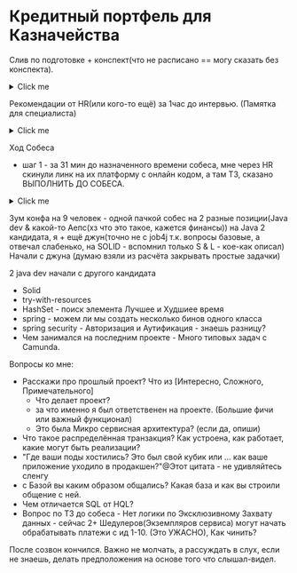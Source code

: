 # Кредитный портфель для Казначейства

Слив по подготовке + конспект(что не расписано == могу сказать без конспекта).

<details>
  <summary>Click me</summary>

      Основные моменты
      * Работа с БД, Spring JPA, Построение БД
        * Мультинодовость (конкурентные процессы, их синхронизация)
        * основы Spring
      
      Любят собес строить так:
      1) какие были проекты,
         2) далее общие вопросы про спринг,
      3) * далее могут либо дать код на рефакторинг,
      4) * либо дать практические вопросы.
      
      Общие вопросы любят такие:
      1) жц бина:
         * Какие скоупы бинов бывают? Каков жц каждого скоупа?
            * Singleton - Единственный экземпляр бина на весь Spring context. (@Lazy - делает загрузку Ленивой)
            * Prototype - Создаётся новый экземпляр бина каждый раз при вызове `context.getBean("beanNameWithPorotypeScope")`
            * Request - Создаётся один экземпляр бина на каждый HTTP запрос.
            * Session - Создаётся один экземпляр бина на каждую HTTP сессию.
            * websocket -
            * application -
         * Как можно определить бины?
            * annotation context
            * XML context
            * Java coode context
         * Для создания бина требуется выполнить последовательность шагов (init метод). Как можно это реализовать
            1) Чтение всех Бин конфигурация(annotation, Java code, XML)
            2) Создание BeanDefinition из прочитанных конфигов
            3) Создание всех `BeanFactoryPostProcessor` & `BeanPostProcessor`
            4) Создание и настройка каждого Singleton Бина (если он не @Conditional(~false~) || @Lazy)
               - СОЗДАНИЕ БИНА
               - BeanFactory создает Объект bean из оригинального класса.
               - dependency inject через Конструктор и Setter
               - каждый BeanPostProcessor обрабатывает бин через вызов метода `postProcessBeforeInitialization(bean)`
               - вызывается метод(ы) помеченные `@PostConstruct`
               - каждый BeanPostProcessor обрабатывает бин через вызов метода `postProcessAfterInitialization (bean)`
               - УНИЧТОЖЕНИЕ БИНА (only Singlton)
               - `@PreDestroy`
               - метод public close() или shutdown(), автоматически становятся методами уничтожения.
         * Как можно получить прототип (и его производные) из контекста?
            * `context.getBean("beanNameWithPorotypeScope")`
         * Как разрешить кофликтующие зависимости (2 бина реализуют общий интерфейс)?
            * `@Qualifier`
            * `@Primary`
      
         2) прокси, транзакции и jpa (обычно не вопросы на прямую, а в рамках задачки или рефакторинга)
            * Как использовать транзакционный метод в компоненте-владельце (self-inject)
            * Необходимо имплементировать логгирование(историю или иное). Как лучше всего это сделать (вопрос про аспекты)
               * Spring AOP или Annotation + `BeanPostProcessor`
            * В чем отличия сессии от транзакции
               * Session - может
                  - Объект соединения с Базой
                  - Factory для Transaction
                  - делать низкоуровневые операции, что обычно является структурным кодом Framework
                  - Кеш Сессии - Обширный Уровень
                  - CRUD + native query + Criteria API
               * Transaction - может
                  - открывать/закрывать Транзакции
                  - Rollback
                  - (Опция) Уровни Изоляции
                  - (Опция) readOnly
                  - (Опция) Блокировка (Optimistic & Pessimistic)
            * Как безопасно выполнить несколько запросов на чтение без записи?
               * Transaction ReadOnly
            * Что такое оптимистическая (пессиместическая) блокировки и как можно ее имплементировать в jpa
               * `@Version` ставиться на поле сущности и помечает его для технических нужд. (Optimistic lock)
               * Optimistic - Много Read & мало Write
                  - Каждая транзакция при использовании данных, смотрит на поле помеченное `@Version` (Версия сущности)
                  - При использовании каждая транзакция, которая считывает данные, содержит значение .
                  - Когда транзакция захочет выполнить обновление, она Снова прочитает (Версия сущности) и справнит со старым значение.
                  - Если за это время значение изменилось, создается исключение OptimisticLockException.
                  - Иначе транзакция фиксирует обновление и увеличивает значение свойства версии.
                  - РЕЖИМЫ
                  - OPTIMISTIC - он получает оптимистическую блокировку чтения для всех объектов, содержащих атрибут версии.
                  - OPTIMISTIC_FORCE_INCREMENT — OPTIMISTIC + дополнительно увеличивает значение атрибута версии.
               * Pessimistic - мало Read & Много Write
                  - PESSIMISTIC_READ — общая блокировка - предотвратит **Параллельное** `обновление` или `удаление` данных.
                  - PESSIMISTIC_WRITE — эксклюзивная блокировка - предотвратить **Параллельное** `чтение`, `обновление` или `удаление` данных.
                  - PESSIMISTIC_FORCE_INCREMENT — PESSIMISTIC_WRITE + дополнительно увеличивает значение атрибута версии.
            * Как реализовать поиск по сущности с динамическими фильтрами?
               * Spring Data methodName + method args
               * JPQL(HQL) + method args
      
      
      
      3) Решение задач о распределенных процессах (почти всегда можно рассказать про quartz - используют свою доработку этой библиотеки)
         - Cкорее всего тут Комплекс вопросов - о Quartz, т.к. это основа для из framework
         - Возможно основная мысль - Расписания/ID начатых бизнес-процессов + начатый этап/ID сущности ИЛИ Запрос(идемпотентность)
         - НЕОБХОДИМО хранить Вне сервиса, например в: Kafka(message broker), Database, File system(юзать файл)
         - При начале процесса - проверять не взялся ли другой Экземпляр Сервиса за выполнение этого Расписания/Запроса.
         * Как в микросервисе реализовать процесс, уникальный в рамках сервиса (речь про эксклюзивные джобы)
            * требуется сторонние хранилище и там хранить лок на этот процесс(processId + status(STARTED или что-то такое))
         * Любая задача на синхронизацию операций между потоками (конкретных задач не смог вытянуть, но есть люди, которые это могут спросить)
            * Quartz имеет возможность синхронизировать Расписания в БД и вообще работать в Кластерном режиме (https://habr.com/ru/companies/surfstudio/articles/685980/)
         * Как обеспечить идемпотентность для методов (Может быть задан в рамках POST запросов на создание)
         * Задачи о работе с очередями (любят кафку - нужно понимать что такое топик, партиции, консюмер группы)
           П.с. Очень помогло видео(https://www.youtube.com/watch?v=oOyq4OXfCEc) - дало Полезное осознание на собесе - Подходы по достижения Идемпотентности.
      
      
      4) Вопросы и задачи по БД
         * ACID
            * A - Atomic - действие Свершилось ИЛИ Нет - не может быть состояния, когда Действие завершилось Частично.
            * С - Consistency(согласованность) - В случаи технических поломок, Данные не должны, нарушать бизнес-правила.
               * Пример: Банковский Перевод 100$ со счёта А(100$) насчёт Б(0$).
               * Бизнес правило: деньги не должны списываться и начисляться более одного раза в случаи денежного-перевода.
               * Состояние когда у счёта А будет -200$ т.к. что-то сломалось - является Нарушение бизнес-правила, то есть Согласованности.
            * I - Isolation - Транзакции не должны влиять на другие Транзакции. (удовольствие дорогое - есть Уровни Изоляции)
            * D - Durability(Устойчивость) - Завершить транзакцию корректно, даже в случаи проблем на нижних уровнях(Отрубили электричество).
         * Объяснить уровни изоляции
         * ```
           + - Есть защита
      | Уровень изоляции | Phantom read | Non-repeatable read | Dirty read | Lost update |
      |------------------|--------------|---------------------|------------|-------------|
      | READ UNCOMMITTED |              |                     |            | +           |
      | READ COMMITTED   |              |                     | +          | +           |
      | REPEATABLE READ  |              | +                   | +          | +           |
      | SERIALIZABLE     | +            | +                   | +          | +           |
           ```
      * Есть таблица, для нее пишем селект с фильрами (where). Как нам обеспечить блокировку выбранных записей
         * Например, вешать `@Lock(LockModeType.PESSIMISTIC_WRITE)` на метод в классе Repository
         * select for update || select for no key update
         * Уровни Изоляции в Транзакциях
         * LOCK TABLE tableName IN SHARE ROW EXCLUSIVE MODE; (и другие режимы)
        * Могут попросить написать какой-нибудь запрос по постановке (с joinами, подстановочными знаками и пр)
        * В каких случаях нужно создавать индекс
           * Когда нужно оптимизировать запрос(ы) с where :parameter - делает Индекс на :parameter
        * Нормализация и денормализация данных - ЧтоГдеКогда
        * Как создать индекс для полнотекстового поиска (Gist Gin)
      
      
      5) Алгоритмы (обычно дается код, и там нужно найти ошибку и исправить)
         * Дана рекурсия и при ее выполнении получаем StackOverFlow. Варианты решения
         * Исправьте (или расскажите) алгоритмы сортировки (чаще всего слышал про quick sort)
         * Исправьте (или расскажите) алгоритмы поиска (может быть что угодно. Двоичная считается моветоном)
      
      
      6) Структуры данных (обычно идет с алгоритмами)
         * Разница между ArrayList и LinkedList
         * Дан кусок кода, где в HashMap кладут pojo с не корректно переопределенным hashCode
            * Правила hashCode
               - Идемпотентность при условии, что поля объекта, участвующие в вычислении значения, не изменялись.
               - если `equals()` вернул `true` то и `hashCode()` должен вернуть одинаковые значения
      
      
      7) Организация кода (очень субъективный во многом пункт - надо уметь доказывать свою точку зрения так как среди опрошеных коллег единого мнения по многим вопросам не нашел)
         * Границы потребления сущностей (грубо говоря речь про возвращение сущностей из сервисов куда-либо. В контроллеры, например)
         * Дана jpa сущность, которая маппится на dto в контроллере. Сущность сложная и имеет коллекции. Какие могут быть решения?
         *
         * Как и где провалидировать доступ и параметры для REST запросов (@PreAuthorize и контроллеры)
      
         8) Основы REST
            * Любой вопрос про методы/заголовки/ограничения и пр
            * Приведите пример реализации операций API для сущности (например /document. Речь про уменее использовать https://restfulapi.net/resource-naming/)
      
         9) Тестирование (спрашивают всегда, надо уметь ответить про Mokito что-нибудь с примером. Задач по тестам не дают)
         10) Филосовские вопросы (почти никто не практикует. Вопросы из разряда - для чего нужен спринг)
      
      
      
      Вопросы взяты из практики работы с OeBS отделом и у разработчиков из других команд. Всегда спрашивают с 1 по 4 пункты включительно.
      Остальное - как попадется.
      Софтскильные советы - аргументируйте каждое решение. У ребят из Я политика - посмотреть как мыслит.
      Не соглашайтесь сразу на предложенное интервьювером решение взамен вашего - может быть ловушкой. Не молчите, рассуждайте в слух.
      

</details>

Рекомендации от HR(или кого-то ещё) за 1час до интервью. (Памятка для специалиста)
<details>
  <summary>Click me</summary>

В помощь для подготовки к интервью:
Памятка для специалиста.

Ключевые моменты:

- Интервью проходим от лица компании РогаКопыта (Читается РогаКопыта)
  (если спросят, то работаете здесь со старта последнего проекта).
- Не обсуждаем оплату (способ, размер).
- Если на собеседовании говорят, что есть возможность работать в офисе - отдаем предпочтение удаленке, без высадки в офис и командировок
- Подключаться на встречу с включенной камерой, только через личную почту/аккаунт. (желательно заранее проверить работоспособность своего оборудования)
- В интервью можно упоминать только бренды/названия проектов/продуктов, на которых вы работали, но не фактических работодателей.
- Рекомендуется заранее подготовить небольшой содержательный рассказ о себе и самому предложить рассказать, не дожидаясь когда собеседник попросит. В первую очередь, фокусируемся на том, что делали на последнем проекте.
- Быть готовым прокомментировать/ответить на вопрос: “расскажите о последних проектах и чем запомнились”. Примерный алгоритм: общее описание проекта (например, система отображения графиков), проблематика/фича (был затык с тем-то), решение (сделали так, интересная инженерная задача и т.д.). Будет полезно заранее подготовить некий тезисный план на бумаге и держать рядом, в качестве шпаргалки.
- Фриланс опыт и соло-разработка мало ценятся или даже негативно влияют на общую оценку. Поэтому любую практику просто упоминать без приписок фриланс/side/pet-проект, либо называть коммерческим опытом.
- Не ругать какие-то технологии, даже если они вам не очень нравятся.
- Если Ваш собеседник какие-то детали проекта рассказывает неохотно, скорее всего - проект NDA или он всего не знает. Не стоит на него давить.

Пожелания:
- Если не получается дать конкретный ответ на вопрос - не впадаем в ступор, а рассуждаем вслух: "Я бы реализовал это вот так, а это использую в таких-то случаях и т.д.". Иначе интервьюеры будут в фидбэке писать: “По софт скиллам - вслух не размышляет, пока его об этом не попросишь”.
- Если кажется, что на вопрос ответили, но боитесь что уже лишнего наговорите, то остановитесь и спросите "достаточно ли такого ответа"?
- Желательно спрашивать, как организована работа на проекте, какие задачи нужно будет решать именно тебе, какие библиотеки/инструменты будут использоваться. Это важно по двум причинам: положительно влияет на общее впечатление интервьюера, а также помогает специалисту понять, насколько этот проект отвечает целям и задачам по развитию своих навыков.
</details>

Ход Собеса
* шаг 1 - за 31 мин до назначенного времени собеса, мне через HR скинули линк на их платформу с онлайн кодом, а там ТЗ, сказано ВЫПОЛНИТЬ ДО СОБЕСА.
<details>
  <summary>Click me</summary>

```java
/*
 * В k8s крутится сервис, который обрабатывает платежи
 * В базу поступают задачи, шедуллер берет эти задачи и начинает обрабатывать и посылать в билинговую систему команду на выплату
 * Нужно провести ревью и написать комментарии, как бы вы исправили код
 * Доп. инфа:
        Не все приведённые комментарии были сделаны по ходу ТЗ - часть написана ПОСЛЕ собеса. 
        Экземпляров сервиса в k8s = 34+
        Шедулеры(Экземпляры сервисов) должны параллельно и Одновременно обрабатывать Платежи.
 */
@Service
@AllArgsConstructor
@Slf4j
public class SchedulerService {

   private final PaymentRepository paymentRepository;

   private final PaymentService paymentService;

   // Нет логики по Эксклюзивному Захвату данных - сейчас 2+ Шедулеров(Экземпляров сервиса) могут начать обрабатывать платежи с ид 1-10. (Это УЖАСНО)
   // Как чинить? - можно Брать записи со статусом NEW и Сразу же менять статус NEW -> PROCESSING (использовать что-то типа CAS операции или Локов БД на таблицу/записи)
   // Так мы обеспечим что Шедулер 1 захватит ид 1-10, Шедулер 2 захватит ид 11-20, Шедулер 3 захватит ид 21-20 и т.д.
   @Scheduled(fixedDelayString = "${payment.schedule.pending}", timeUnit = TimeUnit.SECONDS)
   private void getNextPaymentToSent() {
      List<Payment> paymentList = paymentRepository.findTop10ByOrderByIdAsc();
      // 1 - Логируются Чувствительные данные - прямо в лог печатается Номер паспорта и т.д..
      // 2 - лог может упасть на 
       // ИЛИ на hibernate Payment field Person has Lazy fetch and invoked outside of Transaction 
       // ИЛИ на (мало вероятно) SOF SOF из-за рекурсии. List<Payment>.toString() - Person.toString() - List<Payment>.toString() - Person.toString() - List<Payment>.toString()
      log.info("next payments to sent: {}", paymentList);
      paymentService.send(paymentList);
   }
}

@Service
@AllArgsConstructor
@Slf4j
public class PaymentService {
    
    // можно делать через Enum + вынести в отдельный класс - так удобнее расширять и читать код
   private final static String STATUS_NEW="NEW";
   // Зачем тут @Getter? оно уже public
   @Getter
   public final static String ERROR = "ERROR";

   private final BillingIntegrationService billingIntegrationService;
   private final PaymentRepository paymentRepository;

   // ИМХО - не очевидно зачем тут нужна аннотация @Async и думаю лучше сделать комментарий, ибо код читают и Джуны тоже.
    // Важно что бы, Поток выполняющий метод Шедулера - должен успеть выполнить его ДО времени следующего старта, иначе Шедулер пропустит запуск по второму времени.
    // вызов этого метода БЕЗ @Async - потенциально приведёт к достаточно Долгому выполнению задачи Шедулера, что плохо.
    // вызов этого метода С @Async - по сути перекладывает задачу с Шедулера(ThreadPool'а или даже класстер'а, если у нас включен Кластерный режим у либы Реализации @Scheduled - по умолчанию это Quartz если не ошибаюсь)
    // В итоге вызов этого метода == сабмитит Задачи(send(List<Payment> paymentList) + arg) в Очередь Задач в ThreadPool для Асинхронных запросов и Шедулер на этом СВОБОДЕН! он завершил свою работу быстро! Добби свободен!
   @Async
   public void send(List<Payment> paymentList) {
      // Зачем тут фильтр на статус когда это можно сделать в sql?
      // ИМХО - Stream для Константно 10 элементов? Видится что можно обойтись обычным forEach. Особенно, вынеся filter в sql.
      paymentList.stream().filter(payment -> payment.getStatus() == STATUS_NEW)
              .forEach(payment -> billingIntegrationService.sendPaymentToBilling(
                      payment.getPerson().getId(), payment.getSumm(),
                      payment.getPerson().getCartNum(), payment.getId()));
   }

   @Transactional
   public void setError(Long id, String exeption) {
      Payment payment = paymentRepository.getById(id);
      payment.setStatus(ERROR);
      payment.setException(exeption);
      // Бесполезный saveAndFlush - т.к. @Transactional сам это сделает после выполнения пользовательского метода.
      paymentRepository.saveAndFlush(payment);
      // можем (именно в этом месте ТОЧНО) упасть по SOF из-за рекурсии. Payment.toString() - Person.toString() - List<Payment>.toString() - Person.toString() - List<Payment>.toString()
      // @ManyToOne(fetch = FetchType.LAZY) private Person person; - тут не спасёт т.к. @Transactional и данные будут выгружатся.
      log.error("Ошибка, до этого были еще ошибки в платежах по клиенту: {}", getAllErrorPayment(payment.getId()));
   }

   // 1 - Итоговые данные метода - можно получить сразу из базы, переместим условия в sql select ... where *наши условия*. - так будет Быстрее и Проще.
   // 2 - судя по аннотациям Hibernate в класс Payment, у sql таблицы payments есть поле ссылка на запись в таблице persons.
   // Можно упростить условие до SELECT * FROM payments WHERE payments.person_id = id AND status == 'ERROR';
   private List<Payment> getAllErrorPayment(Long id) {
      return paymentRepository.getById(id).getPerson().getPaymentList().stream()
              .filter(s -> s.getStatus() != error).collect(Collectors.toList());
   }
}

/**
 * Сервис интеграции с билинговой системой, которая отправляет платежи в банк.
 */
@Service
@AllArgsConstructor
@Slf4j
public class BillingIntegrationService {

   @Value("${payment.uri}")
   private final String uri ;

   // а где dependency injection? Почему хард-код без комментариев? Почему всё так?
   private final RestTemplate restTemplate = new RestTemplate();

   private final PaymentService paymentService;

   // Где обработка Успешного кейса? Если Ошибка, то отметим что будет Err, а если всё ОК, нужно отметить что Успешно.
   // Иначе в след. раз, мы захватим эти же(фактически обработанные Платежи) и будем повторно их Исполнять.
   public void sendPaymentToBilling(Payment payment) {
      try {
         PaymentDTO paymentDTO = new PaymentDTO(person, summ, cartNum);
         PStatusDTO statusDTO = restTemplate.patchForObject(new URI(uri), paymentDTO, PStatusDTO.class);
         if (statusDTO.status() == paymentService.getError()) {
            paymentService.setError(id, statusDTO.error);
         }
      } catch (URISyntaxException e) {
         log.error("Ошибка URI", e);
         // Тут точно не нужно нормальной обработки?
         // RestTemplate может выкинуть не учтённые в catch ошибки
      }

   }

   private record PaymentDTO(
           String person,
           String sum,
           String cartNum
   ) {
   }

   private record PStatusDTO(
           String status,
           String error
   ) {
   }
}

// Заметка - @Repository и JpaRepository - дублируют друг друга, можно оставить только JpaRepository что бы были Методы из коробки.
@Repository
public interface PaymentRepository extends JpaRepository<Payment, Long> {
   List<Payment> findTop10ByOrderByIdAsc();
}

@Data
@Entity
public class Payment {

   @Id
   @GeneratedValue(strategy = GenerationType.IDENTITY)
   @Column(name = "payment_id")
   private Long id;
   /**
    * тут стринг для простоты
    */
   @Column(nullable = false)
   private String status;
   /**
    * ошибка если есть
    */
   @Column
   String exception;
   /**
    * сумма платежа
    */
   @Column(nullable = false)
   private String summ;
   /**
    * кому платить
    */
   @ManyToOne(fetch = FetchType.LAZY)
   private Person person;
}

@Data
@Entity
public class Person {
   /**
    * серия номер паспорта
    */
   @Id
   @Column(name = "person_id")
   @ToString.Exclude
   private String id;

   // Чувствительные данные - минимум нужен @ToString.Exclude
   @Column(nullable = false)
   private String surname;

   // Чувствительные данные - минимум нужен @ToString.Exclude
   @Column(nullable = false)
   private String name;

   // Чувствительные данные - минимум нужен @ToString.Exclude
   @Column(nullable = false)
   private String patronymic;
   /**
    * номер карты
    */
   // Чувствительные данные - минимум нужен @ToString.Exclude
   @Column(nullable = false)
   private String cartNum;
   /**
    * тут стринг для простоты
    */
   @Column(nullable = false)
   private String type;

   @OneToMany(mappedBy = "person")
   private List<Payment> paymentList = new ArrayList<>();
}
```

</details>

   Зум конфа на 9 человек - одной пачкой собес на 2 разные позиции(Java dev & какой-то Аепс(хз что это такое, кажется финансы))
   на Java 2 кандидата, я + ещё джун(точно не с job4j т.к. вопросы базовые, а отвечал слабенько, на SOLID - вспомнил только S & L - кое-как описал)
   Начали с джуна (думаю взяли из расчёта закрывать простые задачки)

2 java dev
начали с другого кандидата
- Solid
- try-with-resources
- HashSet - поиск элемента Лучшее и Худшиее время
- spring - можем ли мы создать несколько бинов одного класса
- spring security - Авторизация и Аутификация - знаешь разницу?
- Чем занимался на последним проекте - Много типовых задач с Camunda.

Вопросы ко мне:
- Расскажи про прошлый проект? Что из [Интересно, Сложного, Примечательного]
  - Что делает проект? 
  - за что именно я был ответственен на проекте. (Большие фичи или важный функционал)
  - Это была Микро сервисная архитектура? (если да, опиши)
- Что такое распределённая транзакция? Как устроена, как работает, какие могут быть реализации?
- "Где ваши поды хостились? Это был свой кубик или ... как ваше приложение уходило в продакшен?"@Этот цитата - не удивляйтесь сленгу
- с Базой вы каким образом общались? Какая база и как вы строили общение с ней.
- Чем отличается SQL от HQL?
- Вопрос по ТЗ до собеса - Нет логики по Эксклюзивному Захвату данных - сейчас 2+ Шедулеров(Экземпляров сервиса) могут начать обрабатывать платежи с ид 1-10. (Это УЖАСНО), Как чинить?

После созвон кончился.
Важно не молчать, а рассуждать в слух, если не знаешь, делать предположения на основе того что слышал-видел.